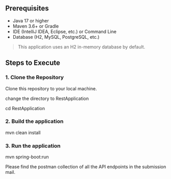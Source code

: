 
## Prerequisites

- Java 17 or higher
- Maven 3.6+ or Gradle
- IDE (IntelliJ IDEA, Eclipse, etc.) or Command Line
- Database (H2, MySQL, PostgreSQL, etc.)
  
> This application uses an H2 in-memory database by default.

## Steps to Execute

### 1. Clone the Repository

Clone this repository to your local machine.

change the directory to RestApplication

cd RestApplication

### 2. Build the application 

mvn clean install

### 3. Run the application

mvn spring-boot:run

Please find the postman collection of all the API endpoints in the submission mail.




